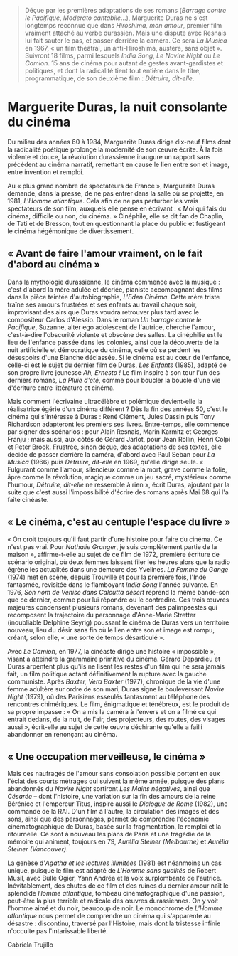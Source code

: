 > Déçue par les premières adaptations de ses romans (_Barrage contre le Pacifique_, _Moderato cantabile_...), Marguerite Duras ne s'est longtemps reconnue que dans _Hiroshima, mon amour_, premier film vraiment attaché au verbe durassien. Mais une dispute avec Resnais lui fait sauter le pas, et passer derrière la caméra. Ce sera _La Musica_ en 1967, « un film théâtral, un anti-Hiroshima, austère, sans objet ». Suivront 18 films, parmi lesquels _India Song_, _Le Navire Night_ ou _Le Camion_. 15 ans de cinéma pour autant de gestes avant-gardistes et politiques, et dont la radicalité tient tout entière dans le titre, programmatique, de son deuxième film : _Détruire, dit-elle_.

# Marguerite Duras, la nuit consolante du cinéma

Du milieu des années 60 à 1984, Marguerite Duras dirige dix-neuf films dont la radicalité poétique prolonge la modernité de son œuvre écrite. À la fois violente et douce, la révolution durassienne inaugure un rapport sans précédent au cinéma narratif, remettant en cause le lien entre son et image, entre invention et remploi.

Au « plus grand nombre de spectateurs de France », Marguerite Duras demande, dans la presse, de ne pas entrer dans la salle où se projette, en 1981, _L'Homme atlantique_. Cela afin de ne pas perturber les vrais spectateurs de son film, auxquels elle pense en écrivant : « Moi qui fais du cinéma, difficile ou non, du cinéma. » Cinéphile, elle se dit fan de Chaplin, de Tati et de Bresson, tout en questionnant la place du public et fustigeant le cinéma hégémonique de divertissement.

## « Avant de faire l'amour vraiment, on le fait d'abord au cinéma »

Dans la mythologie durassienne, le cinéma commence avec la musique : c'est d'abord la mère adulée et décriée, pianiste accompagnant des films dans la pièce teintée d'autobiographie, _L'Eden Cinéma_. Cette mère triste traîne ses amours frustrées et ses enfants au travail chaque soir, improvisant des airs que Duras voudra retrouver plus tard avec le compositeur Carlos d'Alessio. Dans le roman _Un barrage contre le Pacifique_, Suzanne, alter ego adolescent de l'autrice, cherche l'amour, c'est-à-dire l'obscurité violente et obscène des salles. La cinéphilie est le lieu de l'enfance passée dans les colonies, ainsi que la découverte de la nuit artificielle et démocratique du cinéma, celle où se perdent les désespoirs d'une Blanche déclassée. Si le cinéma est au cœur de l'enfance, celle-ci est le sujet du dernier film de Duras, _Les Enfants_ (1985), adapté de son propre livre jeunesse _Ah, Ernesto !_ Le film inspire à son tour l'un des derniers romans, _La Pluie d'été_, comme pour boucler la boucle d'une vie d'écriture entre littérature et cinéma.

Mais comment l'écrivaine ultracélèbre et polémique devient-elle la réalisatrice égérie d'un cinéma différent ? Dès la fin des années 50, c'est le cinéma qui s'intéresse à Duras : René Clément, Jules Dassin puis Tony Richardson adapteront les premiers ses livres. Entre-temps, elle commence par signer des scénarios : pour Alain Resnais, Marin Karmitz et Georges Franju ; mais aussi, aux côtés de Gérard Jarlot, pour Jean Rollin, Henri Colpi et Peter Brook. Frustrée, sinon déçue, des adaptations de ses textes, elle décide de passer derrière la caméra, d'abord avec Paul Seban pour _La Musica_ (1966) puis _Détruire, dit-elle_ en 1969, qu'elle dirige seule. « Fulgurant comme l'amour, silencieux comme la mort, grave comme la folie, âpre comme la révolution, magique comme un jeu sacré, mystérieux comme l'humour, _Détruire, dit-elle_ ne ressemble à rien », écrit Duras, ajoutant par la suite que c'est aussi l'impossibilité d'écrire des romans après Mai 68 qui l'a faite cinéaste.

## « Le cinéma, c'est au centuple l'espace du livre »

« On croit toujours qu'il faut partir d'une histoire pour faire du cinéma. Ce n'est pas vrai. Pour _Nathalie Granger_, je suis complètement partie de la maison », affirme-t-elle au sujet de ce film de 1972, première écriture de scénario original, où deux femmes laissent filer les heures alors que la radio égrène les actualités dans une demeure des Yvelines. _La Femme du Gange_ (1974) met en scène, depuis Trouville et pour la première fois, l'Inde fantasmée, revisitée dans le flamboyant _India Song_ l'année suivante. En 1976, _Son nom de Venise dans Calcutta désert_ reprend la même bande-son que ce dernier, comme pour lui répondre ou le contredire. Ces trois œuvres majeures condensent plusieurs romans, devenant des palimpsestes qui recomposent la trajectoire du personnage d'Anne-Marie Stretter (inoubliable Delphine Seyrig) poussant le cinéma de Duras vers un territoire nouveau, lieu du désir sans fin où le lien entre son et image est rompu, créant, selon elle, « une sorte de temps désarticulé ».

Avec _Le Camion_, en 1977, la cinéaste dirige une histoire « impossible », visant à atteindre la grammaire primitive du cinéma. Gérard Depardieu et Duras arpentent plus qu'ils ne lisent les restes d'un film qui ne sera jamais fait, un film politique actant définitivement la rupture avec la gauche communiste. Après _Baxter, Vera Baxter_ (1977), chronique de la vie d'une femme adultère sur ordre de son mari, Duras signe le bouleversant _Navire Night_ (1979), où des Parisiens esseulés fantasment au téléphone des rencontres chimériques. Le film, énigmatique et ténébreux, est le produit de sa propre impasse : « On a mis la caméra à l'envers et on a filmé ce qui entrait dedans, de la nuit, de l'air, des projecteurs, des routes, des visages aussi », écrit-elle au sujet de cette œuvre déchirante qu'elle a failli abandonner en renonçant au cinéma.

## « Une occupation merveilleuse, le cinéma »

Mais ces naufragés de l'amour sans consolation possible portent en eux l'éclat des courts métrages qui suivent la même année, puisque des plans abandonnés du _Navire Night_ sortiront _Les Mains négatives_, ainsi que _Césarée_ – dont l'histoire, une variation sur la fin des amours de la reine Bérénice et l'empereur Titus, inspire aussi le _Dialogue de Rome_ (1982), une commande de la RAI. D'un film à l'autre, la circulation des images et des sons, ainsi que des personnages, permet de comprendre l'économie cinématographique de Duras, basée sur la fragmentation, le remploi et la ritournelle. Ce sont à nouveau les plans de Paris et une tragédie de la mémoire qui animent, toujours en 79, _Aurélia Steiner (Melbourne)_ et _Aurélia Steiner (Vancouver)_.

La genèse d'_Agatha et les lectures illimitées_ (1981) est néanmoins un cas unique, puisque le film est adapté de _L'Homme sans qualités_ de Robert Musil, avec Bulle Ogier, Yann Andréa et la voix surplombante de l'autrice. Inévitablement, des chutes de ce film et des ruines du dernier amour naît le splendide _Homme atlantique_, tombeau cinématographique d'une passion, peut-être la plus terrible et radicale des œuvres durassiennes. On y voit l'homme aimé et du noir, beaucoup de noir. Le monochrome de _L'Homme atlantique_ nous permet de comprendre un cinéma qui s'apparente au désastre : discontinu, traversé par l'Histoire, mais dont la tristesse infinie n'occulte pas l'intarissable liberté.

<div class="author">Gabriela Trujillo</div>
